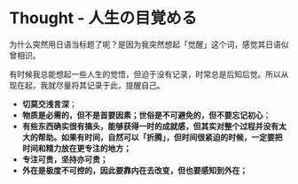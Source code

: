 # Thought - 人生の目覚める

为什么突然用日语当标题了呢？是因为我突然想起「觉醒」这个词，感觉其日语似曾相识。

有时候我总能想起一些人生的觉悟，但迫于没有记录，时常总是后知后觉。所以从现在起，我就尽量将其记录于此，提醒自己。

- **切莫交浅言深**；
- **物质是必需的，但不是首要因素；世俗是不可避免的，但不要忘记初心**；
- **有些东西确实很有搞头，能够获得一时的成就感，但其实对整个过程并没有太大的帮助。如果有时间，自然可以「折腾」，但时间很紧迫的时候，一定要把时间和精力放在更专注的地方；**
- **专注可贵，坚持亦可贵；**
- **外在是极度不可控的，因此要靠内在去改变，但也要感知到外在；**
